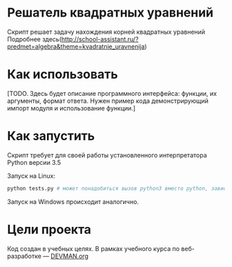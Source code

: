 # Решатель квадратных уравнений

Скрипт решает задачу нахождения корней квадратных уравнений
Подробнее здеcь(http://school-assistant.ru/?predmet=algebra&theme=kvadratnie_uravnenija)

# Как использовать

[TODO. Здесь будет описание программного интерфейса: функции, их аргументы, формат ответа. Нужен пример кода демонстрирующий импорт модуля и использование функции.]

# Как запустить

Скрипт требует для своей работы установленного интерпретатора Python версии 3.5

Запуск на Linux:

```bash
python tests.py # может понадобиться вызов python3 вместо python, зависит от настроек операционной системы
```

Запуск на Windows происходит аналогично.

# Цели проекта

Код создан в учебных целях. В рамках учебного курса по веб-разработке ― [DEVMAN.org](https://devman.org)
